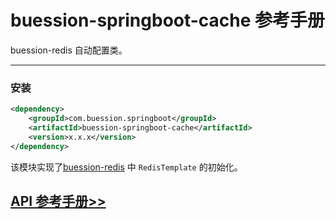 # buession-springboot-cache 参考手册


buession-redis 自动配置类。


---


### **安装**

```xml
<dependency>
    <groupId>com.buession.springboot</groupId>
    <artifactId>buession-springboot-cache</artifactId>
    <version>x.x.x</version>
</dependency>
```

该模块实现了[buession-redis](https://www.buession.com/manual/2.0/redis/index.html) 中 `RedisTemplate` 的初始化。


## [API 参考手册>>](/manual/2.0/docs/buession-springboot-cache/)